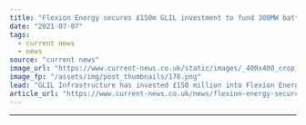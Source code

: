 ```yaml
---
title: "Flexion Energy secures £150m GLIL investment to fund 300MW battery portfolio"
date: "2021-07-07"
tags: 
  - current news
  - news
source: "current news"
image_url: "https://www.current-news.co.uk/static/images/_400x400_crop_center-center/Hassen-Bali-co-founder-of-Flexion-Energy-and-ion-Ventures.-Image-Flexion-Energy.png"
image_fp: "/assets/img/post_thumbnails/170.png"
lead: "​GLIL Infrastructure has invested £150 million into Flexion Energy, a joint venture with ion Ventures aiming to build 1GW of storage over five years."
article_url: "https://www.current-news.co.uk/news/flexion-energy-secures-150m-glil-investment-to-fund-300mw-battery-portfolio?utm_source=rss-feeds&utm_medium=rss&utm_campaign=rss"
---
```


---
